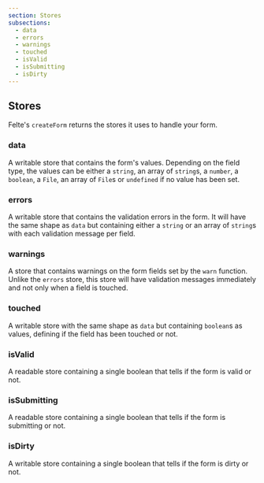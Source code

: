 ```yaml
---
section: Stores
subsections:
  - data
  - errors
  - warnings
  - touched
  - isValid
  - isSubmitting
  - isDirty
---
```


## Stores

Felte's `createForm` returns the stores it uses to handle your form.

### data

A writable store that contains the form's values. Depending on the field type, the values can be either a `string`, an array of `string`s, a `number`, a `boolean`, a `File`, an array of `File`s or `undefined` if no value has been set.

### errors

A writable store that contains the validation errors in the form. It will have the same shape as `data` but containing either a `string` or an array of `string`s with each validation message per field.

### warnings

A store that contains warnings on the form fields set by the `warn` function. Unlike the `errors` store, this store will have validation messages immediately and not only when a field is touched.

### touched

A writable store with the same shape as `data` but containing `boolean`s as values, defining if the field has been touched or not.

### isValid

A readable store containing a single boolean that tells if the form is valid or not.

### isSubmitting

A readable store containing a single boolean that tells if the form is submitting or not.

### isDirty

A writable store containing a single boolean that tells if the form is dirty or not.
